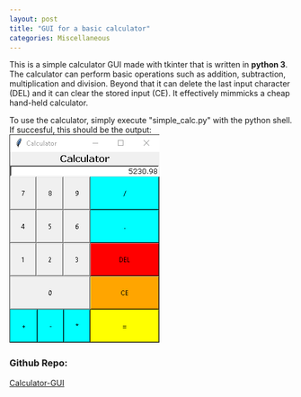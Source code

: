 ```yaml
---
layout: post
title: "GUI for a basic calculator"
categories: Miscellaneous
---
```


This is a simple calculator GUI made with tkinter that is written in __python 3__. The calculator can perform basic operations such as addition, subtraction, multiplication and division. Beyond that it can delete the last input character (DEL) and it can clear the stored input (CE). It effectively mimmicks a cheap hand-held calculator.  

To use the calculator, simply execute "simple_calc.py" with the python shell. If succesful, this should be the output:
![image](https://raw.githubusercontent.com/RCmags/Calculator-GUI/main/sample_shot.png)

### Github Repo:
[Calculator-GUI](https://github.com/RCmags/Calculator-GUI)

